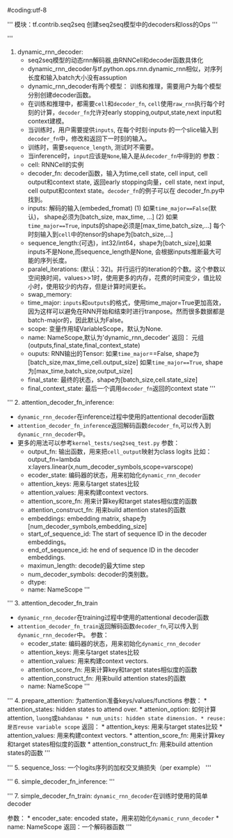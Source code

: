 #coding:utf-8

'''
模块：tf.contrib.seq2seq
创建seq2seq模型中的decoders和loss的Ops
'''

'''
1. dynamic_rnn_decoder: 
   * seq2seq模型的动态rnn解码器,由RNNCell和decoder函数具体化
   * dynamic_rnn_decoder与tf.python.ops.rnn.dynamic_rnn相似，对序列长度和输入batch大小没有assuption
   * dynamic_rnn_decoder有两个模型： 训练和推理，需要用户为每个模型分别创建decoder函数。
   * 在训练和推理中，都需要`cell`和`decoder_fn`, `cell`使用`raw_rnn`执行每个时刻的计算，`decoder_fn`允许对early stopping,output,state,next input和context建模。
   * 当训练时，用户需要提供`inputs`, 在每个时刻·inputs·的一个slice输入到`decoder_fn`中，修改和返回下一时刻的输入。
   * 训练时，需要`sequence_length`, 测试时不需要。
   * 当inference时，`input`应该是`None`,输入是从`decoder_fn`中得到的
参数：
    * cell: RNNCell的实例
    * decoder_fn: decoder函数，输入为time,cell state, cell input, cell output和context state, 
      返回early stopping向量，cell state, next input, cell output和context state。`decoder_fn`的例子可以在 decoder_fn.py中找到。
    * inputs: 解码的输入(embeded_fromat)
       (1) 如果`time_major==False`(默认)， shape必须为[batch_size, max_time, ...]
       (2) 如果`time_major==True`, inputs的shape必须是[max_time,batch_size,...]
       每个时刻输入到`cell`中的tensor的shape为[batch_size,...]
    * sequence_length:(可选)，int32/int64，shape为[batch_size],如果inputs不是None,而sequence_length是None, 会根据inputs推断最大可能的序列长度。
    * paralel_iterations: (默认：32)。并行运行的iteration的个数。这个参数以空间换时间，values>>1时，使用更多的内存，花费的时间变少，值比较小时，使用较少的内存，但是计算时间更长。
    * swap_memory: 
    * time_major: `inputs`和`outputs`的格式，使用time_major=True更加高效，因为这样可以避免在RNN开始和结束时进行tranpose。然而很多数据都是batch-major的，因此默认为False。
    * scope: 变量作用域VariableScope，默认为None.
    * name: NameScope,默认为'dynamic_rnn_decoder'
返回：
    元组(outputs,final_state,final_context_state)
    * ouputs: RNN输出的Tensor:
        如果`time_major`==False, shape为[batch_size,max_time,cell.output_size]
        如果`time_major==True`, shape为[max_time,batch_size,output_size]
    * final_state: 最终的状态，shape为[batch_size,cell.state_size]
    * final_context_state: 最后一个调用`decoder_fn`返回的context state
'''

'''
2. attention_decoder_fn_inference: 
 * `dynamic_rnn_decoder`在inference过程中使用的attentional decoder函数
 * `attention_decoder_fn_inference`返回解码函数`decoder_fn`,可以传入到`dynamic_rnn_decoder`中。
 * 更多的用法可以参考`kernel_tests/seq2seq_test.py`
 参数：
    * output_fn: 输出函数，用来把`cell_output`映射为class logits
      比如：output_fn=lambda x:layers.linear(x,num_decoder_symbols,scope=varscope)
    * ecoder_state: 编码器的状态，用来初始化`dynamic_rnn_decoder`
    * attention_keys: 用来与target states比较
    * attention_values: 用来构建context vectors.
    * attention_score_fn: 用来计算key和target states相似度的函数
    * attention_construct_fn: 用来build attention states的函数
    * embeddings: embedding matrix, shape为[num_decoder_symbols,embedding_size]
    * start_of_sequence_id: The start of sequence ID in the decoder embeddings。
    * end_of_sequence_id: he end of sequence ID in the decoder embeddings.
    * maximun_length: decode的最大time step
    * num_decoder_symbols: decoder的类别数。
    * dtype:
    * name: NameScope
'''


'''
3. attention_decoder_fn_train
* `dynamic_rnn_decoder`在training过程中使用的attentional decoder函数
* `attention_decoder_fn_train`返回解码函数`decoder_fn`,可以传入到`dynamic_rnn_decoder`中。
参数：
    * ecoder_state: 编码器的状态，用来初始化`dynamic_rnn_decoder`
    * attention_keys: 用来与target states比较
    * attention_values: 用来构建context vectors.
    * attention_score_fn: 用来计算key和target states相似度的函数
    * attention_construct_fn: 用来build attention states的函数
    * name: NameScope
'''


'''
4. prepare_attention: 为attention准备keys/values/functions
参数：
    * attention_states: hidden states to attend over.
    * attenion_option: 如何计算attention, `luong`或`bahdanau
    * num_units: hidden state dimension.
    * reuse: 是否reuse variable scope`
返回：
    * attention_keys: 用来与target states比较
    * attention_values: 用来构建context vectors.
    * attention_score_fn: 用来计算key和target states相似度的函数
    * attention_construct_fn: 用来build attention states的函数
'''

'''
5. sequence_loss: 一个logits序列的加权交叉熵损失（per example）
'''

'''
6. simple_decoder_fn_inference:
'''

'''
7. simple_decoder_fn_train: `dynamic_rnn_decoder`在训练时使用的简单decoder

参数：
    * encoder_sate: encoded state，用来初始化`dynamic_runn_decoder`
    * name: NameScope
返回：一个解码器函数
'''